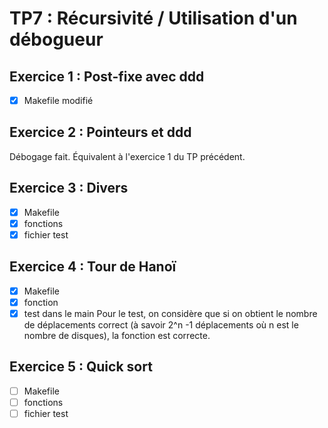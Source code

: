 # TP7 : Récursivité / Utilisation d'un débogueur

## Exercice 1 : Post-fixe avec ddd

- [x] Makefile modifié

## Exercice 2 : Pointeurs et ddd

Débogage fait. Équivalent à l'exercice 1 du TP précédent.

## Exercice 3 : Divers

- [x] Makefile
- [x] fonctions
- [x] fichier test

## Exercice 4 : Tour de Hanoï

- [x] Makefile
- [x] fonction
- [x] test dans le main
Pour le test, on considère que si on obtient le nombre de déplacements correct (à savoir 2^n -1 déplacements où n est le nombre de disques), la fonction est correcte.

## Exercice 5 : Quick sort

- [ ] Makefile
- [ ] fonctions
- [ ] fichier test
